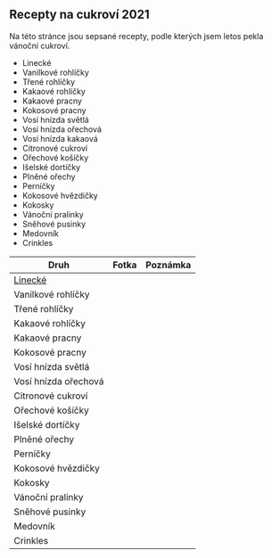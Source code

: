 ## Recepty na cukroví 2021

Na této stránce jsou sepsané recepty, podle kterých jsem letos pekla vánoční cukroví.

- Linecké
- Vanilkové rohlíčky
- Třené rohlíčky
- Kakaové rohlíčky
- Kakaové pracny
- Kokosové pracny
- Vosí hnízda světlá
- Vosí hnízda ořechová
- Vosí hnízda kakaová
- Citronové cukroví
- Ořechové košíčky
- Išelské dortíčky
- Plněné ořechy
- Perníčky
- Kokosové hvězdičky
- Kokosky
- Vánoční pralinky
- Sněhové pusinky
- Medovník
- Crinkles

| Druh                        | Fotka     | Poznámka   |
|-----------------------------|-----------|------------|
| [Linecké](/druhy/linecke)   |           |            |
| Vanilkové rohlíčky          |           |            |
| Třené rohlíčky              |           |            |
| Kakaové rohlíčky            |           |            |
| Kakaové pracny              |           |            |
| Kokosové pracny             |           |            |
| Vosí hnízda světlá          |           |            |
| Vosí hnízda ořechová        |           |            |
| Citronové cukroví           |           |            |
| Ořechové košíčky            |           |            |
| Išelské dortíčky            |           |            |
| Plněné ořechy               |           |            |
| Perníčky                    |           |            |
| Kokosové hvězdičky          |           |            |
| Kokosky                     |           |            |
| Vánoční pralinky            |           |            |
| Sněhové pusinky             |           |            |
| Medovník                    |           |            |
| Crinkles                    |           |            |













































































































































































































































































































































































































































































































































































































































































































































































































































































































